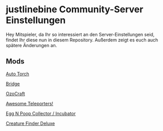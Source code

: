 # justlinebine Community-Server Einstellungen

Hey Mitspieler,
da Ihr so interessiert an den Server-Einstellungen seid, findet Ihr diese nun in diesem Repository.
Außerdem zeigt es euch auch spätere Änderungen an.

## Mods
[Auto Torch](https://steamcommunity.com/sharedfiles/filedetails/?id=543859212 "Steam Link")

[Bridge](https://steamcommunity.com/sharedfiles/filedetails/?id=558651608 "Steam Link")

[OzoCraft](https://steamcommunity.com/sharedfiles/filedetails/?id=893904615 "Steam Link")

[Awesome Teleporters!](https://steamcommunity.com/sharedfiles/filedetails/?id=889745138 "Steam Link")

[Egg N Poop Collector / Incubator](https://steamcommunity.com/sharedfiles/filedetails/?id=554678442 "Steam Link")

[Creature Finder Deluxe](https://steamcommunity.com/sharedfiles/filedetails/?id=1591643730 "Steam Link")
